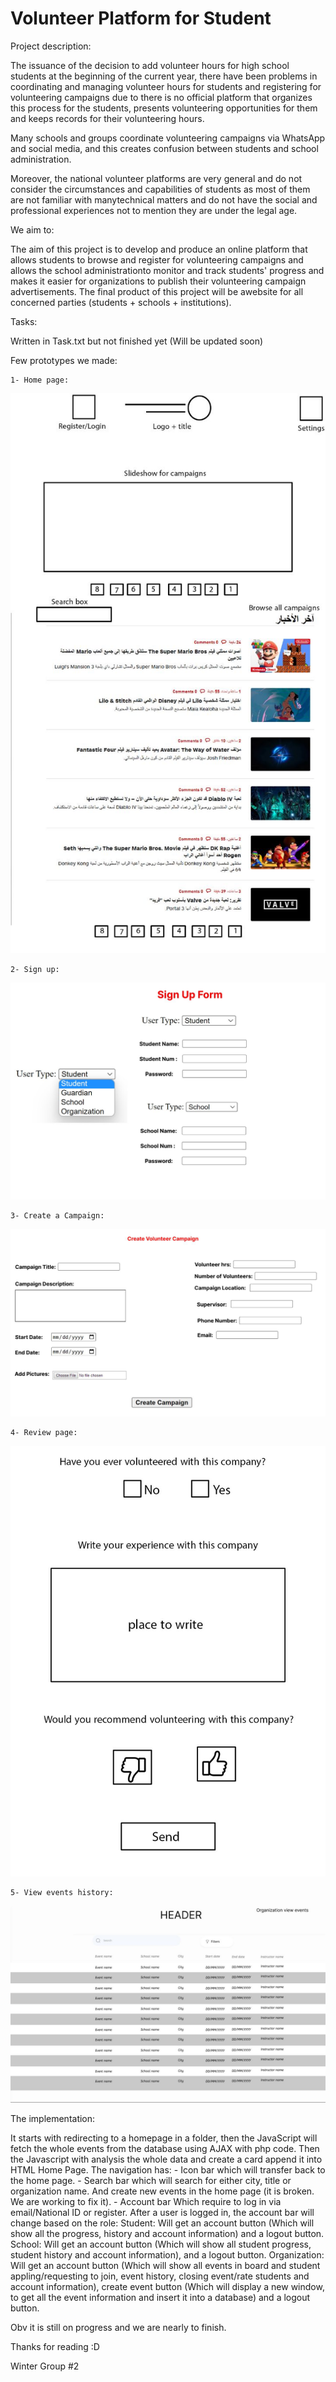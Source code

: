 # Volunteer Platform for Student

Project description: 

The issuance of the decision to add volunteer hours for high school students at the beginning of the current year, there have been problems in coordinating and managing volunteer hours for students and registering for volunteering campaigns due to there is no official platform that organizes this process for the students, presents volunteering opportunities for them and keeps records for their volunteering hours.

Many schools and groups coordinate volunteering campaigns via WhatsApp and social media, and this creates confusion between students and school administration.

Moreover, the national volunteer platforms are very general and do not consider the circumstances and capabilities of students as most of them are not familiar with manytechnical matters and do not have the social and professional experiences not to mention they are under the legal age.

We aim to:

The aim of this project is to develop and produce an online platform that allows students to browse and register for volunteering campaigns and allows the school administrationto monitor and track students' progress and makes it easier for organizations to publish their volunteering campaign advertisements. The final product of this project will be awebsite for all concerned parties (students + schools + institutions).

Tasks:

Written in Task.txt but not finished yet (Will be updated soon)

Few prototypes we made:

    
    1- Home page:

![](./prototype/Home%20Page.png)

    2- Sign up:

![](./prototype/Sign%20up.png)

    3- Create a Campaign:

![](./prototype/Create%20Campagin.png)

    4- Review page:

![](./prototype/Review%20page.png)

    5- View events history:

![](./prototype/View%20events.png)


The implementation:

It starts with redirecting to a homepage in a folder, then the JavaScript will fetch the whole events from the database using AJAX with php code.
Then the Javascript with analysis the whole data and create a card append it into HTML Home Page.
The navigation has:
    - Icon bar which will transfer back to the home page.
    - Search bar which will search for either city, title or organization name. And create new events in the home page (it is broken. We are working to fix it).
    - Account bar Which require to log in via email/National ID or register.
        After a user is logged in, the account bar will change based on the role:
            Student: Will get an account button (Which will show all the progress, history and account information) and a logout button.
            School: Will get an account button (Which will show all student progress, student history and account information), and a logout button.
            Organization: Will get an account button (Which will show all events in board and student appling/requesting to join, event history, closing event/rate students and account information), create event button (Which will display a new window, to get all the event information and insert it into a database) and a logout button.

Obv it is still on progress and we are nearly to finish.

Thanks for reading :D

Winter Group #2 